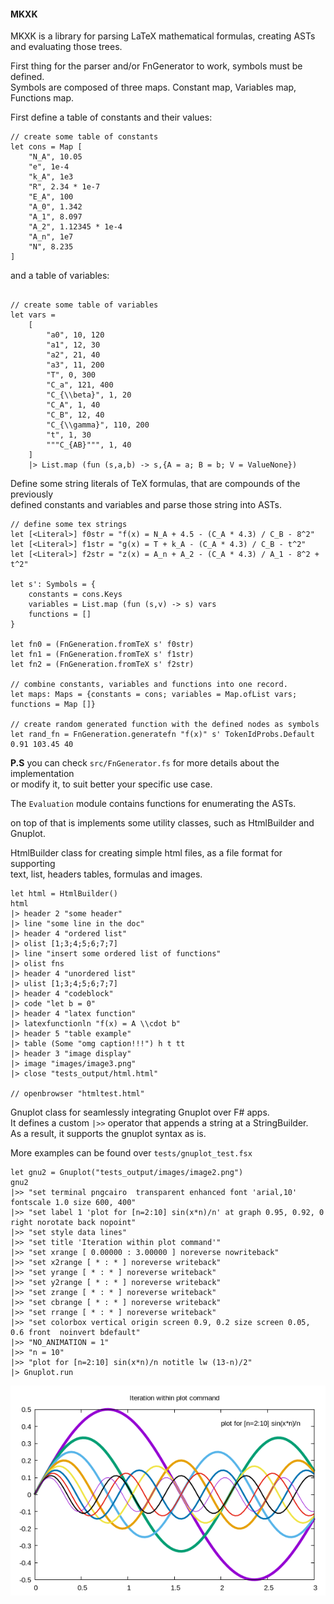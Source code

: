 
#### MKXK

MKXK is a library for parsing LaTeX mathematical formulas, creating ASTs and evaluating those trees.   

First thing for the parser and/or FnGenerator to work, symbols must be defined.   
Symbols are composed of three maps. Constant map, Variables map, Functions map.


First define a table of constants and their values:

```
// create some table of constants
let cons = Map [
    "N_A", 10.05
    "e", 1e-4
    "k_A", 1e3
    "R", 2.34 * 1e-7
    "E_A", 100
    "A_0", 1.342
    "A_1", 8.097
    "A_2", 1.12345 * 1e-4
    "A_n", 1e7
    "N", 8.235
]
```

and a table of variables:
```

// create some table of variables
let vars = 
    [
        "a0", 10, 120
        "a1", 12, 30
        "a2", 21, 40
        "a3", 11, 200
        "T", 0, 300
        "C_a", 121, 400
        "C_{\\beta}", 1, 20
        "C_A", 1, 40
        "C_B", 12, 40
        "C_{\\gamma}", 110, 200
        "t", 1, 30
        """C_{AB}""", 1, 40
    ] 
    |> List.map (fun (s,a,b) -> s,{A = a; B = b; V = ValueNone})
```

Define some string literals of TeX formulas, that are compounds of the previously   
defined constants and variables and parse those string into ASTs.

```
// define some tex strings
let [<Literal>] f0str = "f(x) = N_A + 4.5 - (C_A * 4.3) / C_B - 8^2"
let [<Literal>] f1str = "g(x) = T + k_A - (C_A * 4.3) / C_B - t^2"
let [<Literal>] f2str = "z(x) = A_n + A_2 - (C_A * 4.3) / A_1 - 8^2 + t^2"

let s': Symbols = {
    constants = cons.Keys 
    variables = List.map (fun (s,v) -> s) vars
    functions = []
}

let fn0 = (FnGeneration.fromTeX s' f0str)
let fn1 = (FnGeneration.fromTeX s' f1str)
let fn2 = (FnGeneration.fromTeX s' f2str) 

// combine constants, variables and functions into one record.
let maps: Maps = {constants = cons; variables = Map.ofList vars; functions = Map []}

// create random generated function with the defined nodes as symbols
let rand_fn = FnGeneration.generatefn "f(x)" s' TokenIdProbs.Default 0.91 103.45 40
```
**P.S** you can check `src/FnGenerator.fs` for more details about the implementation  
or modify it, to suit better your specific use case.

The `Evaluation` module contains functions for enumerating the ASTs.

on top of that is implements some utility classes, such as HtmlBuilder and Gnuplot.

HtmlBuilder class for creating simple html files, as a file format for supporting   
text, list, headers tables, formulas and images.    

```
let html = HtmlBuilder()
html 
|> header 2 "some header"
|> line "some line in the doc"
|> header 4 "ordered list"
|> olist [1;3;4;5;6;7;7]
|> line "insert some ordered list of functions"
|> olist fns
|> header 4 "unordered list"
|> ulist [1;3;4;5;6;7;7]
|> header 4 "codeblock"
|> code "let b = 0"
|> header 4 "latex function"
|> latexfunctionln "f(x) = A \\cdot b"
|> header 5 "table example"
|> table (Some "omg caption!!!") h t tt
|> header 3 "image display"
|> image "images/image3.png"
|> close "tests_output/html.html"

// openbrowser "htmltest.html"
```

Gnuplot class for seamlessly integrating Gnuplot over F# apps.   
It defines a custom `|>>` operator that appends a string at a StringBuilder.   
As a result, it supports the gnuplot syntax as is.  

More examples can be found over `tests/gnuplot_test.fsx`

```
let gnu2 = Gnuplot("tests_output/images/image2.png")
gnu2
|>> "set terminal pngcairo  transparent enhanced font 'arial,10' fontscale 1.0 size 600, 400" 
|>> "set label 1 'plot for [n=2:10] sin(x*n)/n' at graph 0.95, 0.92, 0 right norotate back nopoint"
|>> "set style data lines"
|>> "set title 'Iteration within plot command'" 
|>> "set xrange [ 0.00000 : 3.00000 ] noreverse nowriteback"
|>> "set x2range [ * : * ] noreverse writeback"
|>> "set yrange [ * : * ] noreverse writeback"
|>> "set y2range [ * : * ] noreverse writeback"
|>> "set zrange [ * : * ] noreverse writeback"
|>> "set cbrange [ * : * ] noreverse writeback"
|>> "set rrange [ * : * ] noreverse writeback"
|>> "set colorbox vertical origin screen 0.9, 0.2 size screen 0.05, 0.6 front  noinvert bdefault"
|>> "NO_ANIMATION = 1"
|>> "n = 10"
|>> "plot for [n=2:10] sin(x*n)/n notitle lw (13-n)/2"
|> Gnuplot.run
```

![](../../images/image2.png)



